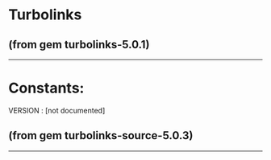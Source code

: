 # Turbolinks

(from gem turbolinks-5.0.1)
---


---
# Constants:

VERSION
:   [not documented]


(from gem turbolinks-source-5.0.3)
---

---
